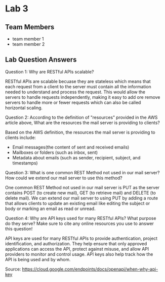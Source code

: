# Lab 3

## Team Members
- team member 1
- team member 2

## Lab Question Answers

Question 1: Why are RESTful APIs scalable?

RESTful APIs are scalable becuase they are stateless which means that each request from a client to the server must contain all the information needed to understand and process the request. This would allow the servers to handle requests independently, making it easy to add ore remove servers to handle more or fewer requests which can also be called horizontal scaling. 

Question 2: According to the definition of "resources" provided in the AWS article above, What are the resources the mail server is providing to clients?

Based on the AWS definition, the resources the mail server is providing to clients include:
- Email messages(the content of sent and received emails)
- Mailboxes or folders (such as inbox, sent)
- Metadata about emails (such as sender, recipient, subject, and timestamps)

Question 3: What is one common REST Method not used in our mail server? How could we extend our mail server to use this method?

One common REST Method not used in our mail server is PUT as the server contains POST (to create new mail), GET (to retrieve mail) and DELETE (to delete mail). We can extend our mail server to using PUT by adding a route that allows clients to update an existing email like editing the subject or body or marking an email as read or unread. 

Question 4: Why are API keys used for many RESTful APIs? What purpose do they serve? Make sure to cite any online resources you use to answer this question!

API keys are used for many RESTful APIs to provide authentication, project identification, and authorization. They help ensure that only approved applications can access the API, protect against misuse, and allow API providers to monitor and control usage. API keys also help track how the API is being used and by whom.

Source: https://cloud.google.com/endpoints/docs/openapi/when-why-api-key